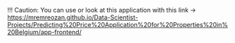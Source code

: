 !!! Caution: You can use or look at this application with this link ->  https://mremreozan.github.io/Data-Scientist-Projects/Predicting%20Price%20Application%20for%20Properties%20in%20Belgium/app-frontend/